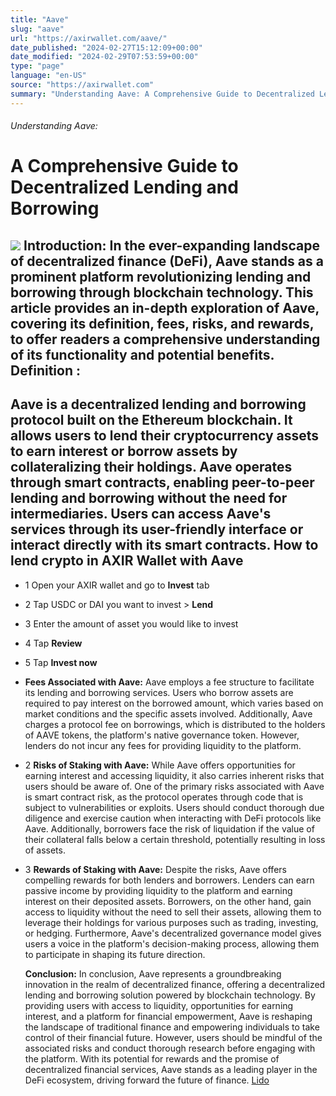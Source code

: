 ```yaml
---
title: "Aave"
slug: "aave"
url: "https://axirwallet.com/aave/"
date_published: "2024-02-27T15:12:09+00:00"
date_modified: "2024-02-29T07:53:59+00:00"
type: "page"
language: "en-US"
source: "https://axirwallet.com"
summary: "Understanding Aave: A Comprehensive Guide to Decentralized Lending and Borrowing Introduction: In the ever-expanding landscape of decentralized finance (DeFi), Aave stands as a prominent platform revolutionizing lending and borrowing through blockchain technology. This article provides an in-depth exploration of Aave, covering its definition, fees, risks, and rewards, to offer readers a comprehensive understanding of its functionality and potential benefits. Definition : Aave is a decentralized lending and borrowing protocol built on the Ethereum blockchain. It allows users to lend their cryptocurrency assets to earn interest or borrow assets by collateralizing their holdings. Aave operates through smart contracts, enabling peer-to-peer lending and [&hellip;]"
---
```


###### Understanding Aave:

A Comprehensive Guide to Decentralized Lending and Borrowing 
=============================================================

 ![](https://axirwallet.com/wp-content/uploads/MicrosoftTeams-image-45.png)  **Introduction:**  In the ever-expanding landscape of decentralized finance (DeFi), Aave stands as a prominent platform revolutionizing lending and borrowing through blockchain technology. This article provides an in-depth exploration of Aave, covering its definition, fees, risks, and rewards, to offer readers a comprehensive understanding of its functionality and potential benefits. Definition :
------------

 Aave is a decentralized lending and borrowing protocol built on the Ethereum blockchain. It allows users to lend their cryptocurrency assets to earn interest or borrow assets by collateralizing their holdings. Aave operates through smart contracts, enabling peer-to-peer lending and borrowing without the need for intermediaries. Users can access Aave's services through its user-friendly interface or interact directly with its smart contracts. How to lend crypto in AXIR Wallet with Aave 
--------------------------------------------

- 1 Open your AXIR wallet and go to **Invest** tab
- 2 Tap USDC or DAI you want to invest &gt; **Lend**
- 3 Enter the amount of asset you would like to invest
- 4 Tap **Review**
- 5 Tap **Invest now**
 
- **Fees Associated with Aave:** Aave employs a fee structure to facilitate its lending and borrowing services. Users who borrow assets are required to pay interest on the borrowed amount, which varies based on market conditions and the specific assets involved. Additionally, Aave charges a protocol fee on borrowings, which is distributed to the holders of AAVE tokens, the platform's native governance token. However, lenders do not incur any fees for providing liquidity to the platform.
- 2  **Risks of Staking with Aave:** While Aave offers opportunities for earning interest and accessing liquidity, it also carries inherent risks that users should be aware of. One of the primary risks associated with Aave is smart contract risk, as the protocol operates through code that is subject to vulnerabilities or exploits. Users should conduct thorough due diligence and exercise caution when interacting with DeFi protocols like Aave. Additionally, borrowers face the risk of liquidation if the value of their collateral falls below a certain threshold, potentially resulting in loss of assets.
- 3  **Rewards of Staking with Aave:** Despite the risks, Aave offers compelling rewards for both lenders and borrowers. Lenders can earn passive income by providing liquidity to the platform and earning interest on their deposited assets. Borrowers, on the other hand, gain access to liquidity without the need to sell their assets, allowing them to leverage their holdings for various purposes such as trading, investing, or hedging. Furthermore, Aave's decentralized governance model gives users a voice in the platform's decision-making process, allowing them to participate in shaping its future direction.
 
  **Conclusion:** In conclusion, Aave represents a groundbreaking innovation in the realm of decentralized finance, offering a decentralized lending and borrowing solution powered by blockchain technology. By providing users with access to liquidity, opportunities for earning interest, and a platform for financial empowerment, Aave is reshaping the landscape of traditional finance and empowering individuals to take control of their financial future. However, users should be mindful of the associated risks and conduct thorough research before engaging with the platform. With its potential for rewards and the promise of decentralized financial services, Aave stands as a leading player in the DeFi ecosystem, driving forward the future of finance. [ Lido ](https://axirwallet.com/lido)